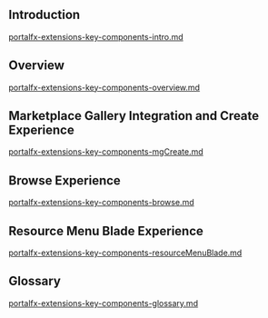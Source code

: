 
<a name="portalfxExtensionsKeyComponents"></a>
<!-- link to this document is [portalfx-extensions-key-components.md]()
-->

## Introduction 
[portalfx-extensions-key-components-intro.md](portalfx-extensions-key-components-intro.md)

## Overview
[portalfx-extensions-key-components-overview.md](portalfx-extensions-key-components-overview.md)

## Marketplace Gallery Integration and Create Experience
[portalfx-extensions-key-components-mgCreate.md](portalfx-extensions-key-components-mgCreate.md)

## Browse Experience
[portalfx-extensions-key-components-browse.md](portalfx-extensions-key-components-browse.md)

## Resource Menu Blade Experience
[portalfx-extensions-key-components-resourceMenuBlade.md](portalfx-extensions-key-components-resourceMenuBlade.md)

## Glossary
[portalfx-extensions-key-components-glossary.md](portalfx-extensions-key-components-glossary.md)